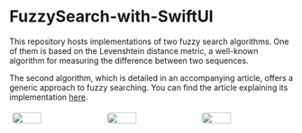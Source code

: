 # FuzzySearch-with-SwiftUI
This repository hosts implementations of two fuzzy search algorithms. One of them is based on the Levenshtein distance metric, a well-known algorithm for measuring the difference between two sequences.

The second algorithm, which is detailed in an accompanying article, offers a generic approach to fuzzy searching. You can find the article explaining its implementation [here](https://www.codeedit.app/blog/2024/02/generic-fuzzy-search-algorithm).

<div style="display:flex;">
  <img src="https://user-images.githubusercontent.com/83090745/235505605-0c0aba40-3557-410e-9e80-460ffa5c1f33.png" style="width:33%; padding:5px; border-radius: 10px;">
  <img src="https://user-images.githubusercontent.com/83090745/235505599-1e4b1327-b1d2-4f5b-9b39-f4fb1906f1c2.png" style="width:33%; padding:5px; border-radius: 10px;">
  <img src="https://user-images.githubusercontent.com/83090745/235505595-67693e0f-9245-4132-9ab8-585f58092ef7.png" style="width:33%; padding:5px; border-radius: 10px;">
</div>
